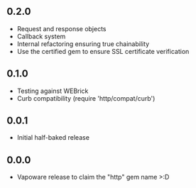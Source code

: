 0.2.0
-----
* Request and response objects
* Callback system
* Internal refactoring ensuring true chainability
* Use the certified gem to ensure SSL certificate verification

0.1.0
-----
* Testing against WEBrick
* Curb compatibility (require 'http/compat/curb')

0.0.1
-----
* Initial half-baked release

0.0.0
-----
* Vapoware release to claim the "http" gem name >:D
